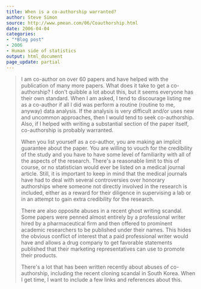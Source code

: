 ```yaml
---
title: When is a co-authorship warranted?
author: Steve Simon
source: http://www.pmean.com/06/Coauthorship.html
date: 2006-04-04
categories:
- "*Blog post"
- 2006
- Human side of statistics
output: html_document
page_update: partial
---
```


> I am co-author on over 60 papers and have helped with the publication
> of many more papers. What does it take to get a co-authorship? I
> don't quibble a lot about this, but it seems everyone has their own
> standard. When I am asked, I tend to discourage listing me as a
> co-author if all I did was perform a routine (routine to me, anyway)
> data analysis. If the analysis is very difficult and/or uses new and
> uncommon approaches, then I would tend to seek co-authorship. Also, if
> I helped with writing a substantial section of the paper itself,
> co-authorship is probably warranted.
>
> When you list yourself as a co-author, you are making an implicit
> guarantee about the paper. You are willing to vouch for the
> credibility of the study and you have to have some level of
> familiarity with all of the aspects of the research. There's a
> reasonable limit to this of course, or no statistician would ever be
> listed on a medical journal article. Still, it is important to keep in
> mind that the medical journals have had to deal with several
> controversies over honorary authorships where someone not directly
> involved in the research is included, either as a reward for their
> diligence in supervising a lab or in an attempt to gain extra
> credibility for the research.
>
> There are also opposite abuses in a recent ghost writing scandal. Some
> papers were penned almost entirely by a professional writer hired by a
> pharmaceutical firm and then offered to prominent academic researchers
> to be published under their names. This hides the obvious conflict of
> interest that a paid professional writer would have and allows a drug
> company to get favorable statements published that their marketing
> representatives can use to promote their products.
>
> There's a lot that has been written recently about abuses of
> co-authorship, including the recent cloning scandal in South Korea.
> When I get time, I want to include a few links and references about
> this.
